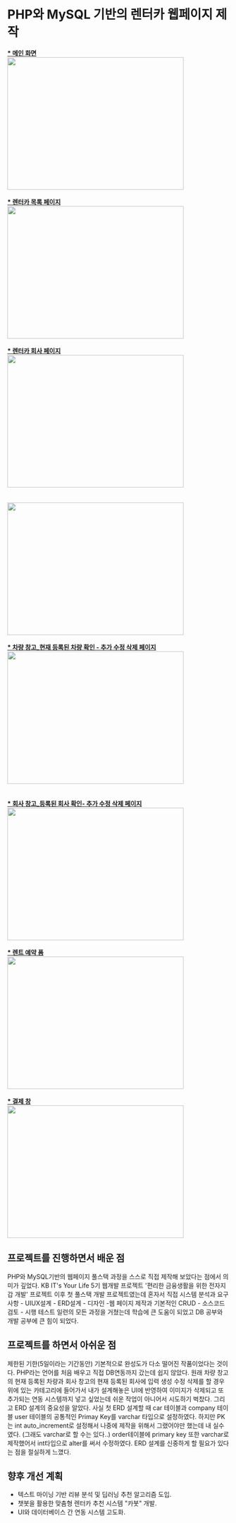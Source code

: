 <h1>PHP와 MySQL 기반의 렌터카 웹페이지 제작</h1>

<body><b><u> * 메인 화면</b></u></body><br>
<img src="https://github.com/user-attachments/assets/d14a8e0a-e491-488e-ba6a-49ce4e270ab8" width=400 height=300><br>
<br>
<body><b><u> * 렌터카 목록 페이지</b></u></body><br>
<img src="https://github.com/user-attachments/assets/577f6d2f-6fd3-4e79-95b3-65e08e3fa707" width=400 height=300><br>
<br>
<body><b><u> * 렌터카 회사 페이지</b></u></body><br>
<img src= "https://github.com/user-attachments/assets/e6977c8f-4adc-4346-98f2-435c9b940954" width=400 height=300><br>
<br>
<br>
<img src="https://github.com/user-attachments/assets/0628fbff-d1dc-462a-ae60-f27f0d092c3a" width=400 height=300><br>
<br>
<body><b><u> * 차량 창고_현재 등록된 차량 확인 - 추가 수정 삭제 페이지 </b></u></body><br>
<img src= "https://github.com/user-attachments/assets/68864a9c-68a9-47c8-93fd-07e04acd4687" width=400 height=300><br>
<br>
<br>
<body><b><u>* 회사 창고_등록된 회사 확인- 추가 수정 삭제 페이지 </b></u></body><br>
<img src="https://github.com/user-attachments/assets/c17f1848-037c-4b49-a7c9-28b44a8accd1" width=400 height=300><br>
<br>
<body><b><u>* 렌트 예약 폼</b></u></body><br>
<img src="https://github.com/user-attachments/assets/d9a9f2ff-4a37-4e70-91b8-704574e1659b" width=400 height=300><br>
<br>
<body><b><u>* 결제 창</b></u></body><br>
<img src="https://github.com/user-attachments/assets/f2d660a6-e1ec-479a-a6e6-ee42d7216a17" width=400 height=300><br>

## 프로젝트를 진행하면서 배운 점 
PHP와 MySQL기반의 웹페이지 풀스택 과정을 스스로 직접 제작해 보았다는 점에서 의미가 깊었다. KB IT's Your Life 5기 웹개발 프로젝트 '편리한 금융생활을 위한 전자지갑 개발' 프로젝트 이후 첫 풀스택 개발 프로젝트였는데 혼자서 직접 시스템 분석과 요구사항 - UIUX설계 - ERD설계 - 디자인 -웹 페이지 제작과 기본적인 CRUD - 소스코드 검토 - 시행 테스트 일련의 모든 과정을 거쳤는데 학습에 큰 도움이 되었고 DB 공부와 개발 공부에 큰 힘이 되었다. 

## 프로젝트를 하면서 아쉬운 점 
제한된 기한(5일이라는 기간동안) 기본적으로 완성도가 다소 떨어진 작품이었다는 것이다. PHP라는 언어를 처음 배우고 직접 DB연동까지 갔는데 쉽지 않았다. 원래 차량 창고의 현재 등록된 차량과 회사 창고의 현재 등록된 회사에 입력 생성 수정 삭제를 할 경우 위에 있는 카테고리에 들어가서 내가 설계해놓은 UI에 반영하여 이미지가 삭제되고 또 추가되는 연동 시스템까지 넣고 싶었는데 쉬운 작업이 아니어서 시도하기 벅찼다. 그리고  ERD 설계의 중요성을 알았다. 사실 첫 ERD 설계할 때 car 테이블과 company 테이블 user 테이블의 공통적인 Primay Key를 varchar 타입으로 설정하였다. 하지만 PK는 int auto_increment로 설정해서 나중에 제작을 위해서 그랬어야만 했는데 내 실수였다. (그래도 varchar로 할 수는 있다..) order테이블에 primary key 또한 varchar로 제작했어서 int타입으로 alter를 써서 수정하였다. ERD 설계를 신중하게 할 필요가 있다는 점을 절실하게 느꼈다. 

## 향후 개선 계획
- 텍스트 마이닝 기반 리뷰 분석 및 딥러닝 추천 알고리즘 도입.
- 챗봇을 활용한 맞춤형 렌터카 추천 시스템 "카봇" 개발.
- UI와 데이터베이스 간 연동 시스템 고도화.

